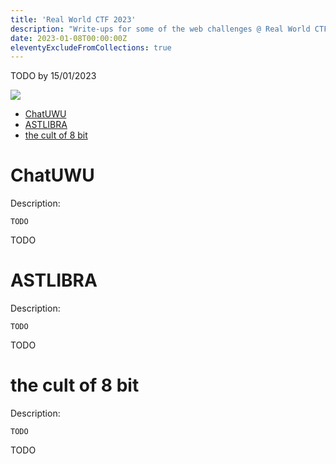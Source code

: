 ```yaml
---
title: 'Real World CTF 2023'
description: "Write-ups for some of the web challenges @ Real World CTF 2023"
date: 2023-01-08T00:00:00Z
eleventyExcludeFromCollections: true
---
```


TODO by 15/01/2023

![](/assets/images/posts/rwctf.png)

* [ChatUWU](#chatuwu)
* [ASTLIBRA](#astlibra)
* [the cult of 8 bit](#thecultof8bit)

<a name="chatuwu"></a>
# ChatUWU

Description:
```
TODO
```

TODO

<a name="astlibra"></a>
# ASTLIBRA

Description:
```
TODO
```

TODO

<a name="thecultof8bit"></a>
# the cult of 8 bit

Description:
```
TODO
```

TODO